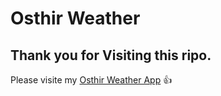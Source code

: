 # Osthir Weather
## Thank you for Visiting this ripo.
Please visite my [Osthir Weather App](https://osthirweather.netlify.app/) 👍
